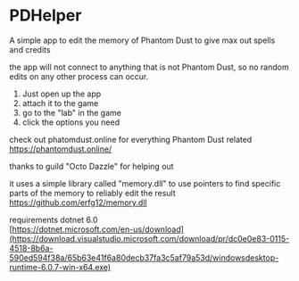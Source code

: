 # PDHelper
A simple app to edit the memory of Phantom Dust to give max out spells and credits

the app will not connect to anything that is not Phantom Dust, so no random edits on any other process can occur.

1. Just open up the app  
2. attach it to the game  
3. go to the "lab" in the game  
4. click the options you need  
 
  
check out phatomdust.online for everything Phantom Dust related  
https://phantomdust.online/  
  
thanks to guild "Octo Dazzle" for helping out
  
  
it uses a simple library called "memory.dll" to use pointers to find specific parts of the memory to reliably edit the result  
https://github.com/erfg12/memory.dll  

requirements dotnet 6.0  
[https://dotnet.microsoft.com/en-us/download](https://download.visualstudio.microsoft.com/download/pr/dc0e0e83-0115-4518-8b6a-590ed594f38a/65b63e41f6a80decb37fa3c5af79a53d/windowsdesktop-runtime-6.0.7-win-x64.exe)
